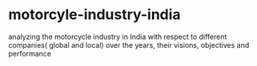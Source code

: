 # motorcyle-industry-india
analyzing the motorcycle industry in India with respect to different companies( global and local) over the years, their visions, objectives and performance
